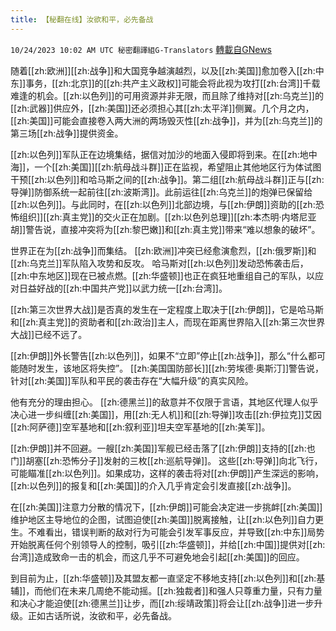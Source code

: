 ```yaml
---
title: 【秘翻在线】汝欲和平，必先备战
---
```

`10/24/2023 10:02 AM UTC 秘密翻譯組G-Translators` [轉載自GNews](https://gnews.org/articles/1873856)

随着[[zh:欧洲]][[zh:战争]]和大国竞争越演越烈，以及[[zh:美国]]愈加卷入[[zh:中东]]事务，[[zh:北京]]的[[zh:共产主义政权]]可能会将此视为攻打[[zh:台湾]]千载难逢的机会。[[zh:以色列]]的可用资源并非无限，而且除了维持对[[zh:乌克兰]]的[[zh:武器]]供应外，[[zh:美国]]还必须担心其[[zh:太平洋]]侧翼。几个月之内，[[zh:美国]]可能会直接卷入两大洲的两场毁灭性[[zh:战争]]，并为[[zh:乌克兰]]的第三场[[zh:战争]]提供资金。

[[zh:以色列]]军队正在边境集结，据信对加沙的地面入侵即将到来。在[[zh:地中海]]，一个[[zh:美国]][[zh:航母战斗群]]正在监视，希望阻止其他地区行为体试图干预[[zh:以色列]]和哈马斯之间的[[zh:战争]]。第二组[[zh:航母战斗群]]正与[[zh:导弹]]防御系统一起前往[[zh:波斯湾]]。此前运往[[zh:乌克兰]]的炮弹已保留给[[zh:以色列]]。与此同时，在[[zh:以色列]]北部边境，与[[zh:伊朗]]资助的[[zh:恐怖组织]][[zh:真主党]]的交火正在加剧。[[zh:以色列总理]][[zh:本杰明·内塔尼亚胡]]警告说，直接冲突将为[[zh:黎巴嫩]]和[[zh:真主党]]带来“难以想象的破坏”。

世界正在为[[zh:战争]]而集结。 [[zh:欧洲]]冲突已经愈演愈烈，[[zh:俄罗斯]]和[[zh:乌克兰]]军队陷入攻势和反攻。 哈马斯对[[zh:以色列]]发动恐怖袭击后，[[zh:中东地区]]现在已被点燃。[[zh:华盛顿]]也正在疯狂地重组自己的军队，以应对日益好战的[[zh:中国共产党]]以武力统一[[zh:台湾]]。

[[zh:第三次世界大战]]是否真的发生在一定程度上取决于[[zh:伊朗]]，它是哈马斯和[[zh:真主党]]的资助者和[[zh:政治]]主人，而现在距离世界陷入[[zh:第三次世界大战]]已经不远了。

[[zh:伊朗]]外长警告[[zh:以色列]]，如果不“立即”停止[[zh:战争]]，那么“什么都可能随时发生，该地区将失控”。 [[zh:美国国防部长]][[zh:劳埃德·奥斯汀]]警告说，针对[[zh:美国]]军队和平民的袭击存在“大幅升级”的真实风险。

他有充分的理由担心。 [[zh:德黑兰]]的敌意并不仅限于言语，其地区代理人似乎决心进一步纠缠[[zh:美国]]，用[[zh:无人机]]和[[zh:导弹]]攻击[[zh:伊拉克]]艾因[[zh:阿萨德]]空军基地和[[zh:叙利亚]]坦夫空军基地的[[zh:美军]]。

[[zh:伊朗]]并不回避。一艘[[zh:美国]]军舰已经击落了[[zh:伊朗]]支持的[[zh:也门]]胡塞[[zh:恐怖分子]]发射的三枚[[zh:巡航导弹]]。 这些[[zh:导弹]]向北飞行，可能瞄准[[zh:以色列]]。如果成功，这样的袭击将对[[zh:伊朗]]产生深远的影响，[[zh:以色列]]的报复和[[zh:美国]]的介入几乎肯定会引发直接[[zh:战争]]。

在[[zh:美国]]注意力分散的情况下，[[zh:伊朗]]可能会决定进一步挑衅[[zh:美国]]维护地区主导地位的企图，试图迫使[[zh:美国]]脱离接触，让[[zh:以色列]]自力更生。不难看出，错误判断的敌对行为可能会引发军事反应，并导致[[zh:中东]]局势开始脱离任何个别领导人的控制，吸引[[zh:华盛顿]]，并给[[zh:中国]]提供对[[zh:台湾]]造成致命一击的机会，而这几乎不可避免地会引起[[zh:美国]]的回应。

到目前为止，[[zh:华盛顿]]及其盟友都一直坚定不移地支持[[zh:以色列]]和[[zh:基辅]]，而他们在未来几周绝不能动摇。[[zh:独裁者]]和强人只尊重力量，只有力量和决心才能迫使[[zh:德黑兰]]让步，而[[zh:绥靖政策]]将会让[[zh:战争]]进一步升级。正如古话所说，汝欲和平，必先备战。
